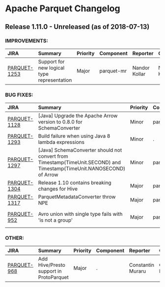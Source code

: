 
<!---
# Licensed to the Apache Software Foundation (ASF) under one
# or more contributor license agreements.  See the NOTICE file
# distributed with this work for additional information
# regarding copyright ownership.  The ASF licenses this file
# to you under the Apache License, Version 2.0 (the
# "License"); you may not use this file except in compliance
# with the License.  You may obtain a copy of the License at
#
#     http://www.apache.org/licenses/LICENSE-2.0
#
# Unless required by applicable law or agreed to in writing, software
# distributed under the License is distributed on an "AS IS" BASIS,
# WITHOUT WARRANTIES OR CONDITIONS OF ANY KIND, either express or implied.
# See the License for the specific language governing permissions and
# limitations under the License.
-->
# Apache Parquet Changelog

## Release 1.11.0 - Unreleased (as of 2018-07-13)



### IMPROVEMENTS:

| JIRA | Summary | Priority | Component | Reporter | Contributor |
|:---- |:---- | :--- |:---- |:---- |:---- |
| [PARQUET-1253](https://issues.apache.org/jira/browse/PARQUET-1253) | Support for new logical type representation |  Major | parquet-mr | Nandor Kollar | Nandor Kollar |


### BUG FIXES:

| JIRA | Summary | Priority | Component | Reporter | Contributor |
|:---- |:---- | :--- |:---- |:---- |:---- |
| [PARQUET-1128](https://issues.apache.org/jira/browse/PARQUET-1128) | [Java] Upgrade the Apache Arrow version to 0.8.0 for SchemaConverter |  Minor | parquet-mr | Masayuki Takahashi | Masayuki Takahashi |
| [PARQUET-1293](https://issues.apache.org/jira/browse/PARQUET-1293) | Build failure when using Java 8 lambda expressions |  Minor | . | Nandor Kollar | Nandor Kollar |
| [PARQUET-1297](https://issues.apache.org/jira/browse/PARQUET-1297) | [Java] SchemaConverter should not convert from Timestamp(TimeUnit.SECOND) and Timestamp(TimeUnit.NANOSECOND) of Arrow |  Minor | parquet-mr | Masayuki Takahashi | Masayuki Takahashi |
| [PARQUET-1304](https://issues.apache.org/jira/browse/PARQUET-1304) | Release 1.10 contains breaking changes for Hive |  Major | parquet-mr | Zoltan Ivanfi | Gabor Szadovszky |
| [PARQUET-1317](https://issues.apache.org/jira/browse/PARQUET-1317) | ParquetMetadataConverter throw NPE |  Major | parquet-mr | Yuming Wang | Yuming Wang |
| [PARQUET-952](https://issues.apache.org/jira/browse/PARQUET-952) | Avro union with single type fails with 'is not a group' |  Major | parquet-mr | Jarek Jarcec Cecho | Nandor Kollar |


### OTHER:

| JIRA | Summary | Priority | Component | Reporter | Contributor |
|:---- |:---- | :--- |:---- |:---- |:---- |
| [PARQUET-968](https://issues.apache.org/jira/browse/PARQUET-968) | Add Hive/Presto support in ProtoParquet |  Major | . | Constantin Muraru | Constantin Muraru |


